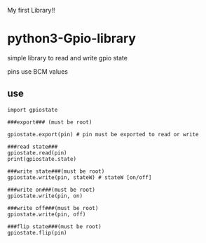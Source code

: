 My first Library!!

# python3-Gpio-library

simple library to read and write gpio state
 
pins use BCM values 

## use

    import gpiostate
    
    ###export### (must be root)
    
    gpiostate.export(pin) # pin must be exported to read or write 
    
    ###read state###
    gpiostate.read(pin)
    print(gpiostate.state)
    
    ###write state###(must be root)
    gpiostate.write(pin, stateW) # stateW [on/off]
    
    ###write on###(must be root)
    gpiostate.write(pin, on)
 
    ###write off###(must be root)
    gpiostate.write(pin, off)
    
    ###flip state###(must be root)
    gpiostate.flip(pin)  